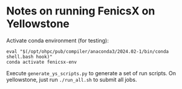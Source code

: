 # Notes on running FenicsX on Yellowstone

Activate conda environment (for testing):
```
eval "$(/opt/ohpc/pub/compiler/anaconda3/2024.02-1/bin/conda shell.bash hook)"
conda activate fenicsx-env
```

Execute `generate_ys_scripts.py` to generate a set of run scripts. On yellowstone, just run `./run_all.sh` to submit all jobs.






